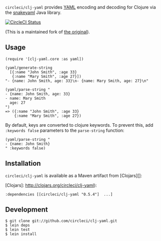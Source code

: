 `circleci/clj-yaml` provides [YAML](http://yaml.org) encoding and
decoding for Clojure via the [snakeyaml][] Java library.

[SnakeYAML]: https://bitbucket.org/asomov/snakeyaml/

[![CircleCI Status](https://circleci.com/gh/circleci/clj-yaml.svg?style=svg)](https://circleci.com/gh/circleci/clj-yaml)

(This is a maintained fork of [the original][]).

[the original]: https://github.com/lancepantz/clj-yaml


## Usage

    (require '[clj-yaml.core :as yaml])
    
    (yaml/generate-string
      [{:name "John Smith", :age 33}
       {:name "Mary Smith", :age 27}])
    "- {name: John Smith, age: 33}\n- {name: Mary Smith, age: 27}\n"

    (yaml/parse-string "
    - {name: John Smith, age: 33}
    - name: Mary Smith
      age: 27
    ")
    => ({:name "John Smith", :age 33}
        {:name "Mary Smith", :age 27})

By default, keys are converted to clojure keywords.  To prevent this, 
add `:keywords false` parameters to the `parse-string` function:

    (yaml/parse-string "
    - {name: John Smith}
    " :keywords false)

## Installation

`circleci/clj-yaml` is available as a Maven artifact from [Clojars][]:

[Clojars]: http://clojars.org/circleci/clj-yaml):

    :dependencies [[circleci/clj-yaml "0.5.4"]  ...]

## Development

    $ git clone git://github.com/circleci/clj-yaml.git
    $ lein deps
    $ lein test
    $ lein install
